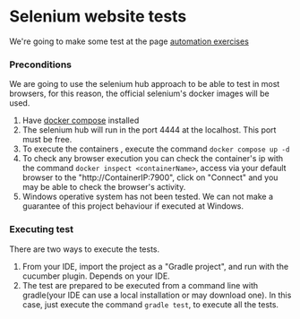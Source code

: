 # Selenium website tests

We're going to make some test at the page [automation exercises](https://automationexercise.com/)

### Preconditions
We are going to use the selenium hub approach to be able to test in most browsers, for this reason, the official selenium's
docker images will be used.
1. Have [docker compose](https://docs.docker.com/compose/install/linux/) installed
2. The selenium hub will run in the port 4444 at the localhost. This port must be free.
3. To execute the containers , execute the command `docker compose up -d`
4. To check any browser execution you can check the container's ip with the command `docker inspect <containerName>`, access via your default browser to the "http://ContainerIP:7900", click on "Connect" and you may be able to check the browser's activity.
5. Windows operative system has not been tested. We can not make a guarantee of this project behaviour if executed at Windows.

### Executing test
There are two ways to execute the tests.
1. From your IDE, import the project as a "Gradle project", and run with the cucumber plugin. Depends on your IDE.
2. The test are prepared to be executed from a command line with gradle(your IDE can use a local installation or may download one). In this case, just execute the command `gradle test`, to execute all the tests.